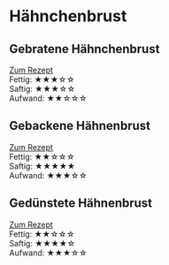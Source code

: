 # Hähnchenbrust

## Gebratene Hähnchenbrust
[Zum Rezept](Gebratene_Haehnchenbrust.md)\
Fettig:   ★★★☆☆\
Saftig:   ★★★☆☆\
Aufwand:  ★★☆☆☆

## Gebackene Hähnenbrust
[Zum Rezept](Gebackene_Haehnchenbrust.md)\
Fettig:  ★★☆☆☆\
Saftig:  ★★★★★\
Aufwand: ★★★☆☆

## Gedünstete Hähnenbrust
[Zum Rezept](Geduenstete_Haehnchenbrust.md)\
Fettig:  ★★☆☆☆\
Saftig:  ★★★★☆\
Aufwand: ★★★☆☆


